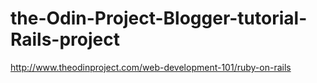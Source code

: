 # the-Odin-Project-Blogger-tutorial-Rails-project
http://www.theodinproject.com/web-development-101/ruby-on-rails
